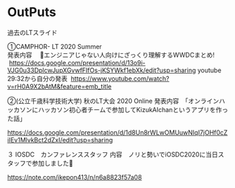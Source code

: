 # OutPuts

過去のLTスライド

①CAMPHOR- LT 2020 Summer   
発表内容　 🍎エンジニアじゃない人向けにざっくり理解するWWDCまとめ!   https://docs.google.com/presentation/d/13o9i-VJG0u33DplcwJupXGvwfFIfOs-jKSYWkf1ebXk/edit?usp=sharing
youtube 29:32から自分の発表   https://www.youtube.com/watch?v=rH0A9X2bAtM&feature=emb_title

②(公立千歳科学技術大学) 秋のLT大会 2020 Online
発表内容　「オンラインハッカソンにハッカソン初心者チームで参加してKizukAIchanというアプリを作った話」

https://docs.google.com/presentation/d/1d8Un8rWLwOMUuwNIqI7jOHf0cZiIEv1MlvkBct2dZxI/edit?usp=sharing

３ IOSDC　カンファレンススタッフ
内容　ノリと勢いでiOSDC2020に当日スタッフで参加しました🍎

https://note.com/ikepon413/n/n6a8823f57a08
